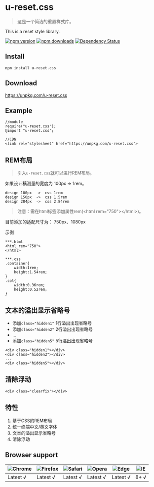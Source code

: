 # u-reset.css
> 这是一个简洁的重置样式库。

This is a reset style library.

[![npm version](https://img.shields.io/npm/v/u-reset.css.svg?style=flat-square)](https://www.npmjs.org/package/u-reset.css)
[![npm downloads](https://img.shields.io/npm/dm/u-reset.css.svg?style=flat-square)](http://npm-stat.com/charts.html?package=u-reset.css)
[![Dependency Status](https://img.shields.io/david/allcky/u-reset.css.svg?style=flat-square)](https://david-dm.org/allcky/u-reset.css)

## Install
```
npm install u-reset.css
```
## Download

https://unpkg.com/u-reset.css

## Example
```
//module
require("u-reset.css");
@import "u-reset.css";

//CDN
<link rel="stylesheet" href="https://unpkg.com/u-reset.css">
```
## REM布局
> 引入`u-reset.css`就可以进行REM布局。<br/>

如果设计稿测量的宽度为 100px => 1rem。
```
design 100px  ->  css 1rem
design 150px  ->  css 1.5rem
design 284px  ->  css 2.84rem
```
> 注意：需在html标签添加属性rem(\<html rem="750">\</html>)。

目前添加的适配尺寸为： 750px、1080px

示例
```
***.html
<html rem="750">
</html>
```
```
***.css
.container{
    width:1rem;
    height:1.54rem;
}
.col{
    width:0.36rem;
    height:0.52rem;
}
```

## 文本的溢出显示省略号

- 添加`class="hidden1"`  1行溢出出现省略号
- 添加`class="hidden2"`  2行溢出出现省略号
- ...
- 添加`class="hidden5"`  5行溢出出现省略号

```
<div class="hidden1"></div>
<div class="hidden2"></div>
...
<div class="hidden5"></div>
```

## 清除浮动 
```
<div class="clearfix"></div>
```

## 特性
1. 基于CSS的REM布局
2. 统一终端中文/英文字体
3. 文本的溢出显示省略号
4. 清除浮动 

## Browser support

![Chrome](https://raw.github.com/alrra/browser-logos/master/src/chrome/chrome_48x48.png) | ![Firefox](https://raw.github.com/alrra/browser-logos/master/src/firefox/firefox_48x48.png) | ![Safari](https://raw.github.com/alrra/browser-logos/master/src/safari/safari_48x48.png) | ![Opera](https://raw.github.com/alrra/browser-logos/master/src/opera/opera_48x48.png) | ![Edge](https://raw.github.com/alrra/browser-logos/master/src/edge/edge_48x48.png) | ![IE](https://raw.github.com/alrra/browser-logos/master/src/archive/internet-explorer_9-11/internet-explorer_9-11_48x48.png) |
--- | --- | --- | --- | --- | --- |
Latest √ | Latest √ | Latest √ | Latest √ | Latest √| 8+ √


